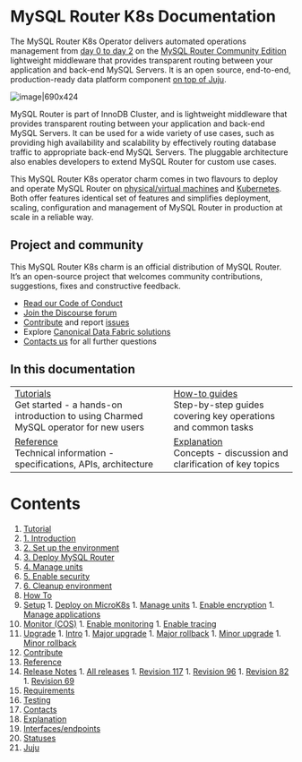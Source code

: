 # MySQL Router K8s Documentation

The MySQL Router K8s Operator delivers automated operations management from [day 0 to day 2](https://codilime.com/blog/day-0-day-1-day-2-the-software-lifecycle-in-the-cloud-age/) on the [MySQL Router Community Edition](https://www.mysql.com/products/community/) lightweight middleware that provides transparent routing between your application and back-end MySQL Servers. It is an open source, end-to-end, production-ready data platform component [on top of Juju](https://juju.is/).

![image|690x424](upload://vpevillwv3S9C44LDFBxkGCxpGq.png)

MySQL Router is part of InnoDB Cluster, and is lightweight middleware that provides transparent routing between your application and back-end MySQL Servers. It can be used for a wide variety of use cases, such as providing high availability and scalability by effectively routing database traffic to appropriate back-end MySQL Servers. The pluggable architecture also enables developers to extend MySQL Router for custom use cases.

This MySQL Router K8s operator charm comes in two flavours to deploy and operate MySQL Router on [physical/virtual machines](https://github.com/canonical/mysql-router-operator) and [Kubernetes](https://github.com/canonical/mysql-router-k8s-operator). Both offer features identical set of features and simplifies deployment, scaling, configuration and management of MySQL Router in production at scale in a reliable way.

## Project and community

This MySQL Router K8s charm is an official distribution of MySQL Router. It’s an open-source project that welcomes community contributions, suggestions, fixes and constructive feedback.
- [Read our Code of Conduct](https://ubuntu.com/community/code-of-conduct)
- [Join the Discourse forum](https://discourse.charmhub.io/tag/mysql-router)
- [Contribute](https://github.com/canonical/mysql-router-k8s-operator/blob/main/CONTRIBUTING.md) and report [issues](https://github.com/canonical/mysql-router-k8s-operator/issues/new/choose)
- Explore [Canonical Data Fabric solutions](https://canonical.com/data)
-  [Contacts us](/t/12177) for all further questions

## In this documentation

| | |
|--|--|
|  [Tutorials](/t/12176)</br>  Get started - a hands-on introduction to using Charmed MySQL operator for new users </br> |  [How-to guides](/t/12233) </br> Step-by-step guides covering key operations and common tasks |
| [Reference](/t/12201) </br> Technical information - specifications, APIs, architecture | [Explanation](/t/12223) </br> Concepts - discussion and clarification of key topics  |

# Contents

1. [Tutorial](tutorial)
  1. [1. Introduction](tutorial/t-overview.md)
  1. [2. Set up the environment](tutorial/t-setup-environment.md)
  1. [3. Deploy MySQL Router](tutorial/t-deploy-charm.md)
  1. [4. Manage units](tutorial/t-managing-units.md)
  1. [5. Enable security](tutorial/t-enable-security.md)
  1. [6. Cleanup environment](tutorial/t-cleanup-environment.md)
1. [How To](how-to)
  1. [Setup](how-to/h-setup)
    1. [Deploy on MicroK8s](how-to/h-setup/h-deploy-microk8s.md)
    1. [Manage units](how-to/h-setup/h-manage-units.md)
    1. [Enable encryption](how-to/h-setup/h-enable-encryption.md)
    1. [Manage applications](how-to/h-setup/h-manage-app.md)
  1. [Monitor (COS)](how-to/h-monitor)
    1. [Enable monitoring](how-to/h-monitor/h-enable-monitoring.md)
    1. [Enable tracing](how-to/h-monitor/h-enable-tracing.md)
  1. [Upgrade](how-to/h-upgrade)
    1. [Intro](how-to/h-upgrade/h-upgrade-intro.md)
    1. [Major upgrade](how-to/h-upgrade/h-upgrade-major.md)
    1. [Major rollback](how-to/h-upgrade/h-rollback-major.md)
    1. [Minor upgrade](how-to/h-upgrade/h-upgrade-minor.md)
    1. [Minor rollback](how-to/h-upgrade/h-rollback-minor.md)
  1. [Contribute](how-to/h-contribute.md)
1. [Reference](reference)
  1. [Release Notes](reference/r-releases-group)
    1. [All releases](reference/r-releases-group/r-releases.md)
    1. [Revision 117](reference/r-releases-group/r-releases-rev117.md)
    1. [Revision 96](reference/r-releases-group/r-releases-rev96.md)
    1. [Revision 82](reference/r-releases-group/r-releases-rev82.md)
    1. [Revision 69](reference/r-releases-group/r-releases-rev69.md)
  1. [Requirements](reference/r-requirements.md)
  1. [Testing](reference/r-testing.md)
  1. [Contacts](reference/r-contacts.md)
1. [Explanation](explanation)
  1. [Interfaces/endpoints](explanation/e-interfaces.md)
  1. [Statuses](explanation/e-statuses.md)
  1. [Juju](explanation/e-juju-details.md)